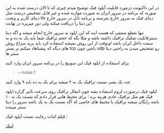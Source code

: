 در این داکیونت درمورد قابلیت آپلود فیک توضیح میدم
چیزی که تا الان درست شده به این صورته که برنامه در سرور ایران به صورت موازنه شده و غیر قابل تشخیص درست مثل دیتای کاربر و وتحت tls دیتای فیک به سرور خارج بفرسته و برنامه تانل در سرور خارج این دیتا را دریافت میکنه
ولی دور میریزه در نهایت

تنها نقطع ضعفی که هست اینه که این اپلود به سرور خارج انجام میشه و اگه دیتا سنترقابلیت تفکیک ترافیک داشته باشه و مثلا بگه که حجم ترافیک شما باید یک به ده و به سمت داخل ایران باشه اونوقت از این روش نمیشه استفاده کرد
باید برید سراغ روش های دیگه که پیشناهاد میکنم بر بستر tcp باشن چون udp رو تشخیص میدن به راحتی دیتا سنتر ها

برای استفاده از اپلود فیک این سوییچ را در برنامه سرور ایران وارد کنید


> --noise:1

عدد یک یعنی نسبت ترافیک یک به ۲ میشه 
برای یک به ده باید ۹ وارد کنید

اپلود فیک درصورت لزوم استفاده بشه چون انتقال ترافیک روی سرعت تاثیر گزاره
اپلود فیک هم مثل ترافیک عادی هزینه بره ؛ برای محیط هایی قرار دادم که نسبت یک به ۱۰ باشه رایگان میشه ترافیک
یا محیط های خاصی که اگه نسبت یک به یک باشه سرور را دیتا سنتر میبنده


فیلم اثبات رعایت نسبت آپلود فیک :



[لینک](https://www.flexclip.com/share/42023437cc8d74c40aa3de5f35bbddabca6239c.html)


